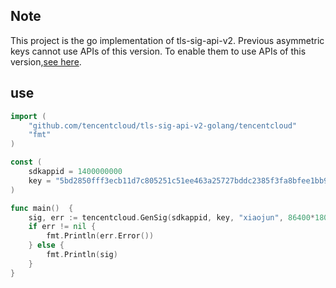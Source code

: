 ## Note
This project is the go implementation of tls-sig-api-v2. Previous asymmetric keys cannot use APIs of this version. To enable them to use APIs of this version,[see here](https://github.com/tencentcloud/tls-sig-api-golang).

## use
``` go
import (
	"github.com/tencentcloud/tls-sig-api-v2-golang/tencentcloud"
	"fmt"
)

const (
	sdkappid = 1400000000
	key = "5bd2850fff3ecb11d7c805251c51ee463a25727bddc2385f3fa8bfee1bb93b5e"
)

func main()  {
	sig, err := tencentcloud.GenSig(sdkappid, key, "xiaojun", 86400*180)
	if err != nil {
		fmt.Println(err.Error())
	} else {
		fmt.Println(sig)
	}
}
```
